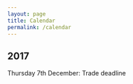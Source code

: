 ```yaml
---
layout: page
title: Calendar
permalink: /calendar
---
```


## 2017

Thursday 7th December: Trade deadline 